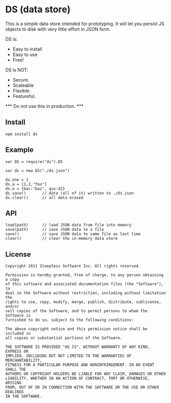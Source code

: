 
# DS (data store)

This is a simple data store intended for prototyping.
It will let you persist JS objects to disk with very little effort in JSON form.

DS is:

* Easy to install
* Easy to use
* Free!

DS is NOT:

* Secure.
* Scaleable
* Flexible.
* Featureful.

*** Do not use this in production. ***

## Install

	npm install ds

## Example

	var DS = require("ds").DS

	var ds = new DS("./ds.json")

	ds.one = 1
	ds.a = [1,2,"foo"]
	ds.o = {bar:"baz", qux:42}
	ds.save()		// data (all of it) written to ./ds.json
	ds.clear()		// all data erased

## API

	load(path)		// load JSON data from file into memory
	save(path)		// save JSON data to a file
	save()			// save JSON data to same file as last time
	clear()			// clear the in-memory data store
	

## License

	Copyright 2011 Sleepless Software Inc. All rights reserved.

	Permission is hereby granted, free of charge, to any person obtaining a copy
	of this software and associated documentation files (the "Software"), to
	deal in the Software without restriction, including without limitation the
	rights to use, copy, modify, merge, publish, distribute, sublicense, and/or
	sell copies of the Software, and to permit persons to whom the Software is
	furnished to do so, subject to the following conditions:

	The above copyright notice and this permission notice shall be included in
	all copies or substantial portions of the Software.

	THE SOFTWARE IS PROVIDED "AS IS", WITHOUT WARRANTY OF ANY KIND, EXPRESS OR
	IMPLIED, INCLUDING BUT NOT LIMITED TO THE WARRANTIES OF MERCHANTABILITY,
	FITNESS FOR A PARTICULAR PURPOSE AND NONINFRINGEMENT. IN NO EVENT SHALL THE
	AUTHORS OR COPYRIGHT HOLDERS BE LIABLE FOR ANY CLAIM, DAMAGES OR OTHER
	LIABILITY, WHETHER IN AN ACTION OF CONTRACT, TORT OR OTHERWISE, ARISING
	FROM, OUT OF OR IN CONNECTION WITH THE SOFTWARE OR THE USE OR OTHER DEALINGS
	IN THE SOFTWARE. 

